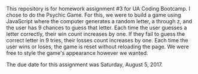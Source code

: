 This repository is for homework assignment #3 for UA Coding Bootcamp.
I chose to do the Psychic Game. For this, we were to build a game 
using JavaScript where the computer generates a random letter, a through z, 
and the user has 9 chances to guess that letter. Each time the user guesses
a letter correctly, their win count increases by one. If they fail to 
guess the correct letter in 9 tries, their losses count increases by one.
Each time the user wins or loses, the game is reset without reloading the
page. We were free to style the game's appearance however we wanted. 

The due date for this assignment was Saturday, August 5, 2017. 
